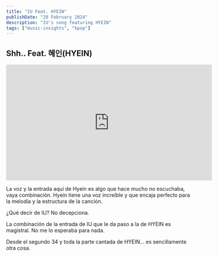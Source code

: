 ```yaml
---
title: "IU Feat. HYEIN"
publishDate: "20 February 2024"
description: "IU's song featuring HYEIN"
tags: ["music-insights", "kpop"]
---
```


## Shh.. Feat. 혜인(HYEIN)

<iframe width="560" height="315" src="https://www.youtube.com/embed/fZ2WGp5EshM?si=WvxBzdYWnj2yD624&amp;start=39" title="YouTube video player" frameborder="0" allow="accelerometer; autoplay; clipboard-write; encrypted-media; gyroscope; picture-in-picture; web-share" allowfullscreen></iframe>

La voz y la entrada aquí de Hyein es algo que hace mucho no escuchaba, vaya combinación.
Hyein tiene una voz increíble y que encaja perfecto para la melodía y la estructura de la canción.

¿Qué decir de IU? No decepciona.

La combinación de la entrada de IU que le da paso a la de HYEIN es magistral. No me lo esperaba para nada.

Desde el segundo 34 y toda la parte cantada de HYEIN... es sencillamente otra cosa.

